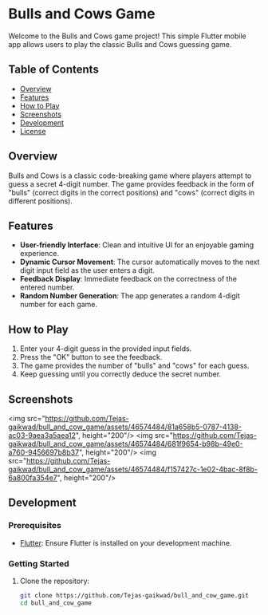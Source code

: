 # Bulls and Cows Game

Welcome to the Bulls and Cows game project! This simple Flutter mobile app allows users to play the classic Bulls and Cows guessing game.

## Table of Contents
- [Overview](#overview)
- [Features](#features)
- [How to Play](#how-to-play)
- [Screenshots](#screenshots)
- [Development](#development)
- [License](#license)

## Overview

Bulls and Cows is a classic code-breaking game where players attempt to guess a secret 4-digit number. The game provides feedback in the form of "bulls" (correct digits in the correct positions) and "cows" (correct digits in different positions).

## Features

- **User-friendly Interface**: Clean and intuitive UI for an enjoyable gaming experience.
- **Dynamic Cursor Movement**: The cursor automatically moves to the next digit input field as the user enters a digit.
- **Feedback Display**: Immediate feedback on the correctness of the entered number.
- **Random Number Generation**: The app generates a random 4-digit number for each game.

## How to Play

1. Enter your 4-digit guess in the provided input fields.
2. Press the "OK" button to see the feedback.
3. The game provides the number of "bulls" and "cows" for each guess.
4. Keep guessing until you correctly deduce the secret number.

## Screenshots

<img src="https://github.com/Tejas-gaikwad/bull_and_cow_game/assets/46574484/81a658b5-0787-4138-ac03-9aea3a5aea12", height="200"/>
<img src="https://github.com/Tejas-gaikwad/bull_and_cow_game/assets/46574484/681f9654-b98b-49e0-a760-9456697b8b37", height="200"/>
<img src="https://github.com/Tejas-gaikwad/bull_and_cow_game/assets/46574484/f157427c-1e02-4bac-8f8b-6a800fa354e7", height="200"/>




## Development

### Prerequisites

- [Flutter](https://flutter.dev/docs/get-started/install): Ensure Flutter is installed on your development machine.

### Getting Started

1. Clone the repository:

   ```bash
   git clone https://github.com/Tejas-gaikwad/bull_and_cow_game.git
   cd bull_and_cow_game

